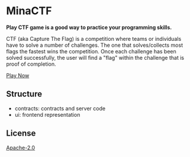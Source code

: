 # MinaCTF

**Play CTF game is a good way to practice your programming skills.**

CTF (aka Capture The Flag) is a competition where teams or individuals have to solve a number of challenges. The one that solves/collects most flags the fastest wins the competition. Once each challenge has been solved successfully, the user will find a "flag" within the challenge that is proof of completion.

[Play Now](https://minactf.xyz/)

## Structure

- contracts: contracts and server code
- ui: frontend representation

## License

[Apache-2.0](LICENSE)
